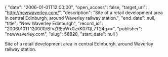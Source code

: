 {
  "date": "2006-01-01T12:00:00", 
  "open_access": false, 
  "target_url": "http://newwaverley.com/", 
  "description": "Site of a retail development area in central Edinburgh, around Waverley railway station.", 
  "end_date": null, 
  "title": "New Waverley Edinburgh", 
  "record_id": "20060101T120000/BfvZREpWx0zxK07QL7T24g==", 
  "publisher": "newwaverley.com", 
  "slug": 56828, 
  "start_date": null
}

Site of a retail development area in central Edinburgh, around Waverley railway station.